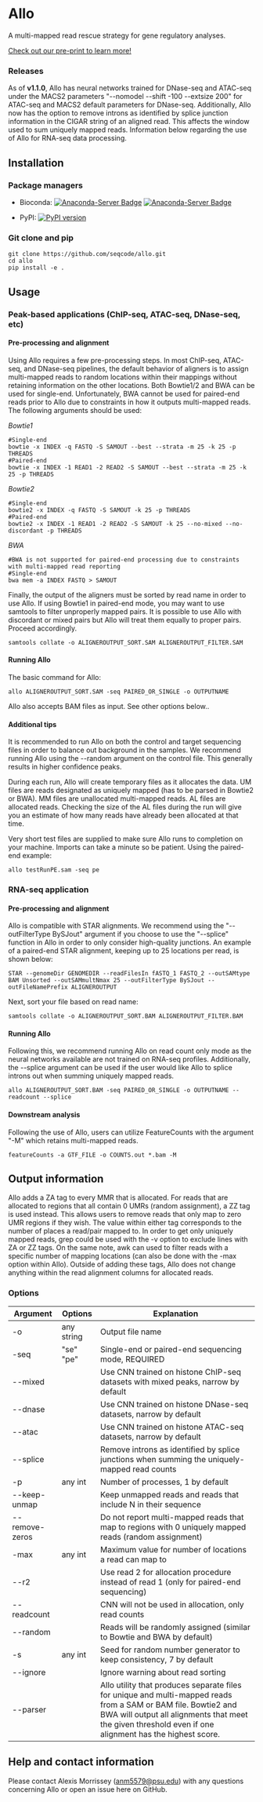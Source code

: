 # Allo

A multi-mapped read rescue strategy for gene regulatory analyses.

[Check out our pre-print to learn more!](https://www.biorxiv.org/content/10.1101/2023.09.12.556916v1)

### Releases

As of **v1.1.0**, Allo has neural networks trained for DNase-seq and ATAC-seq under the MACS2 parameters "--nomodel --shift -100 --extsize 200" for ATAC-seq and MACS2 default parameters for DNase-seq. Additionally, Allo now has the option to remove introns as identified by splice junction information in the CIGAR string of an aligned read. This affects the window used to sum uniquely mapped reads. Information below regarding the use of Allo for RNA-seq data processing.

## Installation
### Package managers

*  Bioconda: [![Anaconda-Server Badge](https://anaconda.org/bioconda/allo/badges/version.svg)](https://anaconda.org/bioconda/allo)
[![Anaconda-Server Badge](https://anaconda.org/bioconda/allo/badges/downloads.svg)](https://anaconda.org/bioconda/allo)


*  PyPI: [![PyPI version](https://badge.fury.io/py/bio-allo.svg?v=2)](https://badge.fury.io/py/bio-allo)


### Git clone and pip

```
git clone https://github.com/seqcode/allo.git
cd allo
pip install -e .
```

## Usage
### Peak-based applications (ChIP-seq, ATAC-seq, DNase-seq, etc)
#### Pre-processing and alignment
Using Allo requires a few pre-processing steps. In most ChIP-seq, ATAC-seq, and DNase-seq pipelines, the default behavior of aligners is to assign multi-mapped reads to random locations within their mappings without retaining information on the other locations. Both Bowtie1/2 and BWA can be used for single-end. Unfortunately, BWA cannot be used for paired-end reads prior to Allo due to constraints in how it outputs multi-mapped reads. The following arguments should be used:

*Bowtie1*

```
#Single-end
bowtie -x INDEX -q FASTQ -S SAMOUT --best --strata -m 25 -k 25 -p THREADS
#Paired-end
bowtie -x INDEX -1 READ1 -2 READ2 -S SAMOUT --best --strata -m 25 -k 25 -p THREADS
```
*Bowtie2*
```
#Single-end
bowtie2 -x INDEX -q FASTQ -S SAMOUT -k 25 -p THREADS
#Paired-end
bowtie2 -x INDEX -1 READ1 -2 READ2 -S SAMOUT -k 25 --no-mixed --no-discordant -p THREADS
```
*BWA*
```
#BWA is not supported for paired-end processing due to constraints with multi-mapped read reporting
#Single-end
bwa mem -a INDEX FASTQ > SAMOUT
```


Finally, the output of the aligners must be sorted by read name in order to use Allo. If using Bowtie1 in paired-end mode, you may want to use samtools to filter unproperly mapped pairs. It is possible to use Allo with discordant or mixed pairs but Allo will treat them equally to proper pairs. Proceed accordingly. 
```
samtools collate -o ALIGNEROUTPUT_SORT.SAM ALIGNEROUTPUT_FILTER.SAM
```

#### Running Allo
The basic command for Allo:
```
allo ALIGNEROUTPUT_SORT.SAM -seq PAIRED_OR_SINGLE -o OUTPUTNAME
```
Allo also accepts BAM files as input. See other options below..

#### Additional tips
It is recommended to run Allo on both the control and target sequencing files in order to balance out background in the samples. We recommend running Allo using the --random argument on the control file. This generally results in higher confidence peaks.

During each run, Allo will create temporary files as it allocates the data. UM files are reads designated as uniquely mapped (has to be parsed in Bowtie2 or BWA). MM files are unallocated multi-mapped reads. AL files are allocated reads. Checking the size of the AL files during the run will give you an estimate of how many reads have already been allocated at that time.

Very short test files are supplied to make sure Allo runs to completion on your machine. Imports can take a minute so be patient. Using the paired-end example:

```
allo testRunPE.sam -seq pe
```

### RNA-seq application
#### Pre-processing and alignment
Allo is compatible with STAR alignments. We recommend using the "--outFilterType BySJout" argument if you choose to use the "--splice" function in Allo in order to only consider high-quality junctions. An example of a paired-end STAR alignment, keeping up to 25 locations per read, is shown below:
```
STAR --genomeDir GENOMEDIR --readFilesIn fASTQ_1 FASTQ_2 --outSAMtype BAM Unsorted --outSAMmultNmax 25 --outFilterType BySJout --outFileNamePrefix ALIGNEROUTPUT
```

Next, sort your file based on read name:
```
samtools collate -o ALIGNEROUTPUT_SORT.BAM ALIGNEROUTPUT_FILTER.BAM
```

#### Running Allo
Following this, we recommend running Allo on read count only mode as the neural networks available are not trained on RNA-seq profiles. Additionally, the --splice argument can be used if the user would like Allo to splice introns out when summing uniquely mapped reads.
```
allo ALIGNEROUTPUT_SORT.BAM -seq PAIRED_OR_SINGLE -o OUTPUTNAME --readcount --splice
```

#### Downstream analysis
Following the use of Allo, users can utilize FeatureCounts with the argument "-M" which retains multi-mapped reads.
```
featureCounts -a GTF_FILE -o COUNTS.out *.bam -M
```


## Output information
Allo adds a ZA tag to every MMR that is allocated. For reads that are allocated to regions that all contain 0 UMRs (random assignment), a ZZ tag is used instead. This allows users to remove reads that only map to zero UMR regions if they wish. The value within either tag corresponds to the number of places a read/pair mapped to. In order to get only uniquely mapped reads, grep could be used with the -v option to exclude lines with ZA or ZZ tags. On the same note, awk can used to filter reads with a specific number of mapping locations (can also be done with the -max option within Allo). Outside of adding these tags, Allo does not change anything within the read alignment columns for allocated reads.

### Options
| Argument  | Options | Explanation |
| ------------- | ------------- | ------------- |
| -o  | any string | Output file name  |
| -seq | "se" "pe" | Single-end or paired-end sequencing mode, REQUIRED | 
| --mixed | | Use CNN trained on histone ChIP-seq datasets with mixed peaks, narrow by default |
| --dnase | | Use CNN trained on histone DNase-seq datasets, narrow by default |
| --atac | | Use CNN trained on histone ATAC-seq datasets, narrow by default |
| --splice | | Remove introns as identified by splice junctions when summing the uniquely-mapped read counts |
| -p  | any int | Number of processes, 1 by default |
| --keep-unmap |  | Keep unmapped reads and reads that include N in their sequence | 
| --remove-zeros |  | Do not report multi-mapped reads that map to regions with 0 uniquely mapped reads (random assignment) |
| -max | any int | Maximum value for number of locations a read can map to |
| --r2 |  | Use read 2 for allocation procedure instead of read 1 (only for paired-end sequencing) |
| --readcount |  | CNN will not be used in allocation, only read counts |
| --random |  | Reads will be randomly assigned (similar to Bowtie and BWA by default) |
| -s  | any int | Seed for random number generator to keep consistency, 7 by default |
| --ignore |  | Ignore warning about read sorting |
| --parser |  | Allo utility that produces separate files for unique and multi-mapped reads from a SAM or BAM file. Bowtie2 and BWA will output all alignments that meet the given threshold even if one alignment has the highest score. |


## Help and contact information
Please contact Alexis Morrissey (anm5579@psu.edu) with any questions concerning Allo or open an issue here on GitHub. 
